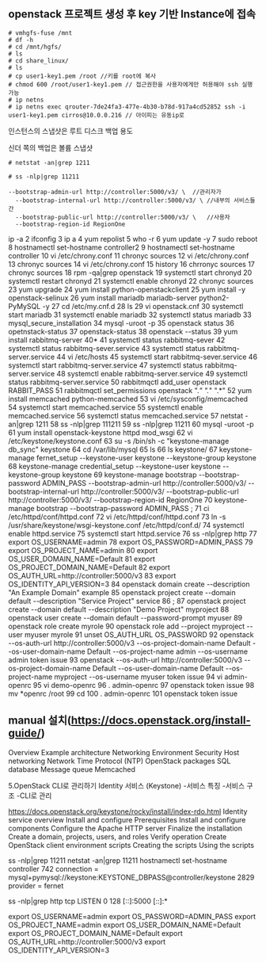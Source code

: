 ## openstack 프로젝트 생성 후 key 기반 Instance에 접속

```shell
# vmhgfs-fuse /mnt
# df -h
# cd /mnt/hgfs/
# ls
# cd share_linux/
# ls
# cp user1-key1.pem /root //키를 root에 복사
# chmod 600 /root/user1-key1.pem // 접근권한을 사용자에게만 허용해야 ssh 실행 가능
# ip netns
# ip netns exec qrouter-7de24fa3-477e-4b30-b78d-917a4cd52852 ssh -i user1-key1.pem cirros@10.0.0.216 // 아이피는 유동ip로
```



인스턴스의 스냅샷은 루트 디스크 백업 용도

신더 쪽의 백업은 볼륨 스냅샷



```shell
# netstat -an|grep 1211

# ss -nlp|grep 11211
```



```
--bootstrap-admin-url http://controller:5000/v3/ \  //관리자가
  --bootstrap-internal-url http://controller:5000/v3/ \ //내부의 서비스들 간 
  --bootstrap-public-url http://controller:5000/v3/ \   //사용자
  --bootstrap-region-id RegionOne
```



ip -a
    2  ifconfig
    3  ip a
    4  yum repolist
    5  who -r
    6  yum update -y
    7  sudo reboot
    8  hostnamectl set-hostname controller2
    9  hostnamectl set-hostname controller
   10  vi /etc/chrony.conf
   11  chronyc sources
   12  vi /etc/chrony.conf
   13  chronyc sources
   14  vi /etc/chrony.conf
   15  history
   16  chrronyc sources
   17  chronyc sources
   18  rpm -qa|grep openstack
   19  systemctl start chronyd
   20  systemctl restart chronyd
   21  systemctl enable chronyd
   22  chronyc sources
   23  yum upgrade
   24  yum install python-openstackclient
   25  yum install -y openstack-selinux
   26  yum install mariadb mariadb-server python2-PyMySQL -y
   27  cd /etc/my.cnf.d
   28  ls
   29  vi openstack.cnf
   30  systemctl start mariadb
   31  systemctl enable mariadb
   32  systemctl status mariadb
   33  mysql_secure_installation
   34  mysql -uroot -p
   35  openstack status
   36  opetnstack-status
   37  openstack-status
   38  openstack --status
   39  yum install rabbitmq-server
   40* 
   41  systemctl status rabbitmq-sever
   42  systemctl status rabbitmq-sever.service
   43  systemctl status rabbitmq-server.service
   44  vi /etc/hosts
   45  systemctl start rabbitmq-sever.service
   46  systemctl start rabbitmq-server.service
   47  systemctl status rabbitmq-server.service
   48  systemctl enable rabbitmq-server.service
   49  systemctl status rabbitmq-server.service
   50  rabbitmqctl add_user openstack RABBIT_PASS
   51  rabbitmqctl set_permissions openstack ".*" ".*" ".*"
   52  yum install memcached python-memcached
   53  vi /etc/sysconfig/memcached 
   54  systemctl start memcached.service
   55  systemctl enable memcached.service
   56  systemctl status memcached.service
   57  netstat -an|grep 1211
   58  ss -nlp|grep 111211
   59  ss -nlp|grep 11211
   60  mysql -uroot -p
   61   yum install openstack-keystone httpd mod_wsgi
   62  vi /etc/keystone/keystone.conf
   63  su -s /bin/sh -c "keystone-manage db_sync" keystone
   64  cd /var/lib/mysql
   65  ls
   66  ls keystone/
   67  keystone-manage fernet_setup --keystone-user keystone --keystone-group keystone
   68  keystone-manage credential_setup --keystone-user keystone --keystone-group keystone
   69  keystone-manage bootstrap --bootstrap-password ADMIN_PASS   --bootstrap-admin-url http://controller:5000/v3/   --bootstrap-internal-url http://controller:5000/v3/   --bootstrap-public-url http://controller:5000/v3/   --bootstrap-region-id RegionOne
   70  keystone-manage bootstrap --bootstrap-password ADMIN_PASS ;
   71  ci /etc/httpd/conf/httpd.conf
   72  vi /etc/httpd/conf/httpd.conf
   73  ln -s /usr/share/keystone/wsgi-keystone.conf /etc/httpd/conf.d/
   74  systemctl enable httpd.service
   75  systemctl start httpd.service
   76  ss -nlp|grep http
   77  export OS_USERNAME=admin
   78  export OS_PASSWORD=ADMIN_PASS
   79  export OS_PROJECT_NAME=admin
   80  export OS_USER_DOMAIN_NAME=Default
   81  export OS_PROJECT_DOMAIN_NAME=Default
   82  export OS_AUTH_URL=http://controller:5000/v3
   83  export OS_IDENTITY_API_VERSION=3
   84  openstack domain create --description "An Example Domain" example
   85  openstack project create --domain default   --description "Service Project" service
   86  ;
   87  openstack project create --domain default   --description "Demo Project" myproject
   88  openstack user create --domain default   --password-prompt myuser
   89  openstack role create myrole
   90  openstack role add --project myproject --user myuser myrole
   91  unset OS_AUTH_URL OS_PASSWORD
   92  openstack --os-auth-url http://controller:5000/v3   --os-project-domain-name Default --os-user-domain-name Default   --os-project-name admin --os-username admin token issue
   93  openstack --os-auth-url http://controller:5000/v3   --os-project-domain-name Default --os-user-domain-name Default   --os-project-name myproject --os-username myuser token issue
   94  vi admin-openrc
   95  vi demo-openrc
   96  . admin-openrc
   97  openstack token issue
   98  mv *openrc /root
   99  cd
  100  . admin-openrc
  101  openstack token issue



manual 설치(https://docs.openstack.org/install-guide/)
------------------------------------------------------
Overview
Example architecture
Networking
Environment
  Security
  Host networking
  Network Time Protocol (NTP)
  OpenStack packages
  SQL database
  Message queue
  Memcached

5.OpenStack CLI로 관리하기 
Identity 서비스 (Keystone)
                 -서비스 특징 
                 -서비스 구조
                 -CLI로 관리

https://docs.openstack.org/keystone/rocky/install/index-rdo.html
  Identity service overview
  Install and configure
  Prerequisites
  Install and configure components
  Configure the Apache HTTP server
  Finalize the installation
  Create a domain, projects, users, and roles
  Verify operation
  Create OpenStack client environment scripts
  Creating the scripts
  Using the scripts


ss -nlp|grep 11211
netstat -an|grep 11211
hostnamectl set-hostname controller
 742 connection = mysql+pymysql://keystone:KEYSTONE_DBPASS@controller/keystone
 2829 provider = fernet

ss -nlp|grep http
tcp    LISTEN     0      128    [::]:5000               [::]:* 

export OS_USERNAME=admin
export OS_PASSWORD=ADMIN_PASS
export OS_PROJECT_NAME=admin
export OS_USER_DOMAIN_NAME=Default
export OS_PROJECT_DOMAIN_NAME=Default
export OS_AUTH_URL=http://controller:5000/v3
export OS_IDENTITY_API_VERSION=3